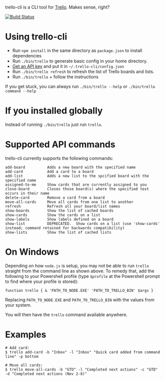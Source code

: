 trello-cli is a CLI tool for [Trello](http://www.trello.com). Makes sense, right?

[![Build Status](https://api.travis-ci.org/mheap/trello-cli.svg?branch=master)](https://travis-ci.org/mheap/trello-cli)

# Using trello-cli

* Run `npm install` in the same directory as `package.json` to install dependencies
* Run `./bin/trello` to generate basic config in your home directory.
* [Get an API key](https://trello.com/1/appKey/generate) and put it in `~/.trello-cli/config.json`
* Run `./bin/trello refresh` to refresh the list of Trello boards and lists.
* Run `./bin/trello` + follow the instructions

If you get stuck, you can always run `./bin/trello --help` or `./bin/trello command --help`

# If you installed globally
Instead of running `./bin/trello` just run `trello`.

# Supported API commands

trello-cli currently supports the following commands:

	add-board          Adds a new board with the specified name
	add-card           Add a card to a board
	add-list           Adds a new list to the spcified board with the specified name
	assigned-to-me     Show cards that are currently assigned to you
	close-board        Closes those board(s) where the specified text occurs in their name
	delete-card        Remove a card from a board
	move-all-cards     Move all cards from one list to another
	refresh            Refresh all your board/list names
	show-boards        Show the list of cached boards
	show-cards         Show the cards on a list
	show-labels        Show labels defined on a board
	show-list          DEPRECATED.  Show cards on a list (use 'show-cards' instead; command retained for backwards compatibility)
	show-lists         Show the list of cached lists

# On Windows

Depending on how `node.js` is setup, you may not be able to run `trello` straight from the command line as shown above.  To remedy that, add the following to your Powershell profile (type `$profile` at the Powershell prompt to find where your profile is stored):

    function trello { & 'PATH_TO_NODE.EXE' 'PATH_TO_TRELLO_BIN' $args }

Replacing `PATH_TO_NODE.EXE` and `PATH_TO_TRELLO_BIN` with the values from your system.

You will then have the `trello` command available anywhere.

# Examples

    # Add card:
    $ trello add-card -b "Inbox" -l "Inbox" "Quick card added from command line" -p bottom

    # Move all cards:
    $ trello move-all-cards -b "GTD" -l "Completed next actions" -c "GTD" -d "Completed next actions (Nov 2-8)"

